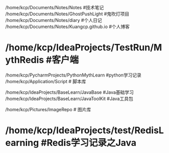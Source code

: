 /home/kcp/Documents/Notes/Notes #技术笔记
/home/kcp/Documents/Notes/GhostPushLight #鬼吹灯项目
/home/kcp/Documents/Notes/diary #个人日记
/home/kcp/Documents/Notes/Kuangcp.github.io #个人博客

# /home/kcp/IdeaProjects/TestRun/MythRedis #客户端
/home/kcp/PycharmProjects/PythonMythLearn #python学习记录
/home/kcp/Application/Script # 脚本库

/home/kcp/IdeaProjects/BaseLearn/JavaBase #Java基础学习
/home/kcp/IdeaProjects/BaseLearn/JavaToolKit #Java工具包

/home/kcp/Pictures/ImageRepo # 图片库

# /home/kcp/IdeaProjects/test/RedisLearning #Redis学习记录之Java
